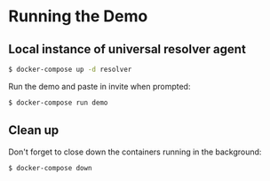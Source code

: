 # Running the Demo

## Local instance of universal resolver agent

```sh
$ docker-compose up -d resolver
```


Run the demo and paste in invite when prompted:

```sh
$ docker-compose run demo
```

## Clean up

Don't forget to close down the containers running in the background:

```sh
$ docker-compose down
```
